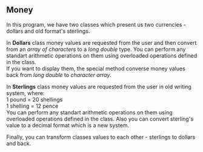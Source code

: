 Money
---
In this program, we have two classes which present us two currencies - dollars and old format's sterlings.

In **Dollars** class money values are requested from the user and then convert from an *array of characters* to a *long double* type. You can perform any standart arithmetic operations on them using overloaded operations defined in the class.<br> 
If you want to display them, the special method converse money values back from *long double* to *character array*.

In **Sterlings** class money values are requested from the user in old writing system, where:<br>
1 pound = 20 shellings<br>
1 shelling = 12 pence<br>
You can perform any standart arithmetic operations on them using overloaded operations defined in the class. Also you can convert sterling's value to a decimal format which is a new system. 

Finally, you can transform classes values to each other - sterlings to dollars and back.